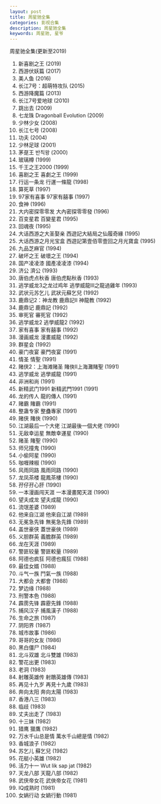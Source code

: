 ```yaml
---
layout: post
title: 周星驰全集
categories: 影视合集
description: 周星驰全集
keywords: 周星驰, 星爷
---
```


周星驰全集(更新至2019)

1. 新喜剧之王 (2019)
1. 西游伏妖篇 (2017)
1. 美人鱼 (2016)
1. 长江7号：超萌特攻队 (2015)
1. 西游降魔篇 (2013)
1. 长江7号爱地球 (2010)
1. 跳出去 (2009)
1. 七龙珠 Dragonball Evolution (2009)
1. 少林少女 (2008)
1. 长江七号 (2008)
1. 功夫 (2004)
1. 少林足球 (2001)
1. 茅趸王 반칙왕 (2000)
1. 玻璃樽 (1999)
1. 千王之王2000 (1999)
1. 喜剧之王 喜劇之王 (1999)
1. 行运一条龙 行運一條龍 (1998)
1. 算死草 (1997)
1. 97家有喜事 97家有囍事 (1997)
1. 食神 (1996)
1. 大内密探零零发 大內密探零零發 (1996)
1. 百变星君 百變星君 (1995)
1. 回魂夜 (1995)
1. 大话西游之大圣娶亲 西遊記大結局之仙履奇緣 (1995)
1. 大话西游之月光宝盒 西遊記第壹佰零壹回之月光寶盒 (1995)
1. 九品芝麻官 (1994)
1. 破坏之王 破壞之王 (1994)
1. 国产凌凌漆 國產凌凌漆 (1994)
1. 济公 濟公 (1993)
1. 唐伯虎点秋香 唐伯虎點秋香 (1993)
1. 逃学威龙3之龙过鸡年 逃學威龍III之龍過雞年 (1993)
1. 武状元苏乞儿 武狀元蘇乞兒 (1992)
1. 鹿鼎记2：神龙教 鹿鼎記II 神龍教 (1992)
1. 鹿鼎记 鹿鼎記 (1992)
1. 审死官 審死官 (1992)
1. 逃学威龙2 逃學威龍2 (1992)
1. 家有喜事 家有囍事 (1992)
1. 漫画威龙 漫畫威龍 (1992)
1. 群星会 (1992)
1. 豪门夜宴 豪門夜宴 (1991)
1. 情圣 情聖 (1991)
1. 赌侠2：上海滩赌圣 賭俠II上海灘賭聖 (1991)
1. 逃学威龙 逃學威龍 (1991)
1. 非洲和尚 (1991)
1. 新精武门1991 新精武門1991 (1991)
1. 龙的传人 龍的傳人 (1991)
1. 赌霸 賭霸 (1991)
1. 整蛊专家 整蠱專家 (1991)
1. 赌侠 賭俠 (1990)
1. 江湖最后一个大佬 江湖最後一個大佬 (1990)
1. 无敌幸运星 無敵幸運星 (1990)
1. 赌圣 賭聖 (1990)
1. 师兄撞鬼 (1990)
1. 小偷阿星 (1990)
1. 咖喱辣椒 (1990)
1. 风雨同路 風雨同路 (1990)
1. 龙凤茶楼 龍鳳茶樓 (1990)
1. 孖仔孖心肝 (1990)
1. 一本漫画闯天涯 一本漫畫闖天涯 (1990)
1. 望夫成龙 望夫成龍 (1990)
1. 流氓差婆 (1989)
1. 他来自江湖 他來自江湖 (1989)
1. 无冕急先锋 無冕急先鋒 (1989)
1. 盖世豪侠 蓋世豪俠 (1989)
1. 义胆群英 義膽群英 (1989)
1. 龙在天涯 (1989)
1. 警匪较量 警匪較量 (1989)
1. 阿德也疯狂 阿德也瘋狂 (1988)
1. 最佳女婿 (1988)
1. 斗气一族 鬥氣一族 (1988)
1. 大都会 大都會 (1988)
1. 梦边缘 (1988)
1. 刑警本色 (1988)
1. 霹雳先锋 霹靂先鋒 (1988)
1. 捕风汉子 捕風漢子 (1988)
1. 生命之旅 (1987)
1. 阴阳界 (1987)
1. 城市故事 (1986)
1. 哥哥的女友 (1986)
1. 黑白僵尸 (1984)
1. 北斗双雄 北斗雙雄 (1983)
1. 警花出更 (1983)
1. 老洞 (1983)
1. 射雕英雄传 射鵰英雄傳 (1983)
1. 再见十九岁 再見十九歲 (1983)
1. 奔向太阳 奔向太陽 (1983)
1. 香港八三 (1983)
1. 临歧 (1983)
1. 丈夫出走了 (1983)
1. 十三妹 (1982)
1. 猎鹰 獵鷹 (1982)
1. 万水千山总是情 萬水千山總是情 (1982)
1. 香城浪子 (1982)
1. 苏乞儿 蘇乞兒 (1982)
1. 花艇小英雄 (1982)
1. 活力十一 Wut lik sap jat (1982)
1. 天龙八部 天龍八部 (1982)
1. 武侠帝女花 武俠帝女花 (1981)
1. IQ成熟时 (1981)
1. 女娲行动 女媧行動 (1981)
